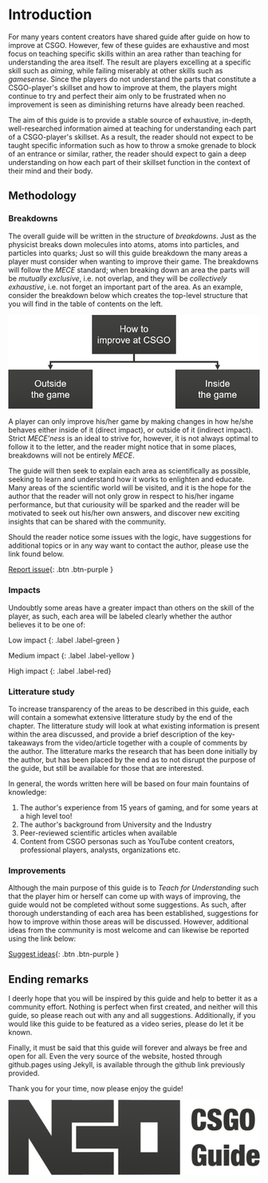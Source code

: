 # Introduction

For many years content creators have shared guide after guide on how to improve at CSGO. However, few of these guides are exhaustive and most focus on teaching specific skills within an area rather than teaching for understanding the area itself. The result are players excelling at a specific skill such as *aiming*, while failing miserably at other skills such as *gamesense*. Since the players do not understand the parts that constitute a CSGO-player's skillset and how to improve at them, the players might continue to try and perfect their aim only to be frustrated when no improvement is seen as diminishing returns have already been reached.

The aim of this guide is to provide a stable source of exhaustive, in-depth, well-researched information aimed at teaching for understanding each part of a CSGO-player's skillset. 
As a result, the reader should not expect to be taught specific information such as how to throw a smoke grenade to block of an entrance or similar, rather, the reader should expect to gain a deep understanding on how each part of their skillset function in the context of their mind and their body. 

## Methodology

### Breakdowns

The overall guide will be written in the structure of *breakdowns*. Just as the physicist breaks down molecules into atoms, atoms into particles, and particles into quarks; Just so will this guide breakdown the many areas a player must consider when wanting to improve their game. The breakdowns will follow the *MECE* standard; when breaking down an area the parts will be *mutually exclusive*, i.e. not overlap, and they will be *collectively exhaustive*, i.e. not forget an important part of the area. As an example, consider the breakdown below which creates the top-level structure that you will find in the table of contents on the left. 

![](images/breakdown_upper.png?raw=true "Initial breakdown and structure of guide")

A player can only improve his/her game by making changes in how he/she behaves either inside of it (direct impact), or outside of it (indirect impact). Strict *MECE'ness* is an ideal to strive for, however, it is not always optimal to follow it to the letter, and the reader might notice that in some places, breakdowns will not be entirely *MECE*. 

The guide will then seek to explain each area as scientifically as possible, seeking to learn and understand how it works to enlighten and educate. Many areas of the scientific world will be visited, and it is the hope for the author that the reader will not only grow in respect to his/her ingame performance, but that curiousity will be sparked and the reader will be motivated to seek out his/her own answers, and discover new exciting insights that can be shared with the community. 

Should the reader notice some issues with the logic, have suggestions for additional topics or in any way want to contact the author, please use the link found below. 

[Report issue](https://github.com/miqlliot/CSGOguides/issues){: .btn .btn-purple }

### Impacts

Undoubtly some areas have a greater impact than others on the skill of the player, as such, each area will be labeled clearly whether the author believes it to be one of: 

Low impact
{: .label .label-green }

Medium impact
{: .label .label-yellow }

High impact
{: .label .label-red}

### Litterature study

To increase transparency of the areas to be described in this guide, each will contain a somewhat extensive litterature study by the end of the chapter. The litterature study will look at what existing information is present within the area discussed, and provide a brief description of the key-takeaways from the video/article together with a couple of comments by the author. The litterature marks the research that has been done initially by the author, but has been placed by the end as to not disrupt the purpose of the guide, but still be available for those that are interested. 

In general, the words written here will be based on four main fountains of knowledge:

1. The author's experience from 15 years of gaming, and for some years at a high level too! 
2. The author's background from University and the Industry
3. Peer-reviewed scientific articles when available
4. Content from CSGO personas such as YouTube content creators, professional players, analysts, organizations etc. 

### Improvements

Although the main purpose of this guide is to *Teach for Understanding* such that the player him or herself can come up with ways of improving, the guide would not be completed without some suggestions. As such, after thorough understanding of each area has been established, suggestions for how to improve within those areas will be discussed. However, additional ideas from the community is most welcome and can likewise be reported using the link below:

[Suggest ideas](https://github.com/miqlliot/CSGOguides/issues){: .btn .btn-purple }

## Ending remarks

I deerly hope that you will be inspired by this guide and help to better it as a community effort. Nothing is perfect when first created, and neither will this guide, so please reach out with any and all suggestions. Additionally, if you would like this guide to be featured as a video series, please do let it be known. 

Finally, it must be said that this guide will forever and always be free and open for all. Even the very source of the website, hosted through github.pages using Jekyll, is available through the github link previously provided. 

Thank you for your time, now please enjoy the guide!

![](images/neoblack.png?raw=true "neo CSGO guide")

